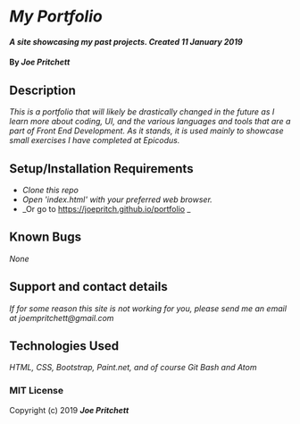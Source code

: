 # _My Portfolio_

#### _A site showcasing my past projects. Created 11 January 2019_

#### By _Joe Pritchett_

## Description

_This is a portfolio that will likely be drastically changed in the future as I learn more about coding, UI, and the various languages and tools that are a part of Front End Development. As it stands, it is used mainly to showcase small exercises I have completed at Epicodus._

## Setup/Installation Requirements

* _Clone this repo_
* _Open 'index.html' with your preferred web browser._
* _Or go to https://joepritch.github.io/portfolio _

## Known Bugs

_None_

## Support and contact details

_If for some reason this site is not working for you, please send me an email at joempritchett@gmail.com_

## Technologies Used

_HTML, CSS, Bootstrap, Paint.net, and of course Git Bash and Atom_

### MIT License

Copyright (c) 2019 **_Joe Pritchett_**
